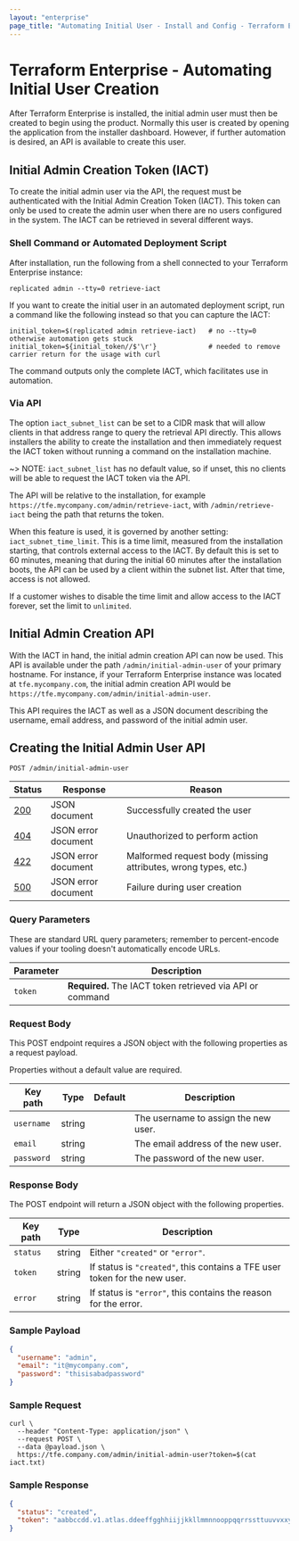 ```yaml
---
layout: "enterprise"
page_title: "Automating Initial User - Install and Config - Terraform Enterprise"
---
```


# Terraform Enterprise - Automating Initial User Creation

After Terraform Enterprise is installed, the initial admin user must then be created to begin using the product.
Normally this user is created by opening the application from the installer dashboard. However, if further automation is desired, an API is available to create this user.

## Initial Admin Creation Token (IACT)

To create the initial admin user via the API, the request must be authenticated with the Initial Admin Creation Token (IACT). This token
can only be used to create the admin user when there are no users configured in the system. The IACT can be retrieved in several different ways.

### Shell Command or Automated Deployment Script

After installation, run the following from a shell connected to your Terraform Enterprise instance:

```shell
replicated admin --tty=0 retrieve-iact
```

If you want to create the initial user in an automated deployment script, run a command like the following instead so that you can capture the IACT:

```shell
initial_token=$(replicated admin retrieve-iact)   # no --tty=0 otherwise automation gets stuck
initial_token=${initial_token//$'\r'}             # needed to remove carrier return for the usage with curl
```

The command outputs only the complete IACT, which facilitates use in automation.

### Via API

The option `iact_subnet_list` can be set to a CIDR mask that will allow clients in that address range to query the retrieval API directly. This allows installers the ability to create the installation and then immediately request the IACT token without running a command on the installation machine.

~> NOTE: `iact_subnet_list` has no default value, so if unset, this no clients will be able to request the IACT token via the API.

The API will be relative to the installation, for example `https://tfe.mycompany.com/admin/retrieve-iact`, with `/admin/retrieve-iact` being the path that returns the token.

When this feature is used, it is governed by another setting: `iact_subnet_time_limit`. This is a time limit, measured from the installation starting, that controls external access to the IACT. By default this is set to 60 minutes, meaning that during the initial 60 minutes after the installation boots, the API can be used by a client within the subnet list. After that time, access is not allowed.

If a customer wishes to disable the time limit and allow access to the IACT forever, set the limit to `unlimited`.

## Initial Admin Creation API

With the IACT in hand, the initial admin creation API can now be used. This API is available under the path `/admin/initial-admin-user` of your primary hostname. For instance, if your Terraform Enterprise instance was located at `tfe.mycompany.com`, the initial admin creation API would be `https://tfe.mycompany.com/admin/initial-admin-user`.

This API requires the IACT as well as a JSON document describing the username, email address, and password of the initial admin user.

## Creating the Initial Admin User API

`POST /admin/initial-admin-user`

Status  | Response                                     | Reason
--------|----------------------------------------------|----------
[200][] | JSON document                                | Successfully created the user
[404][] | JSON error document                          | Unauthorized to perform action
[422][] | JSON error document                          | Malformed request body (missing attributes, wrong types, etc.)
[500][] | JSON error document                         | Failure during user creation

[200]: https://developer.mozilla.org/en-US/docs/Web/HTTP/Status/200
[400]: https://developer.mozilla.org/en-US/docs/Web/HTTP/Status/400
[404]: https://developer.mozilla.org/en-US/docs/Web/HTTP/Status/404
[422]: https://developer.mozilla.org/en-US/docs/Web/HTTP/Status/422
[500]: https://developer.mozilla.org/en-US/docs/Web/HTTP/Status/500

### Query Parameters

These are standard URL query parameters; remember to percent-encode values if your tooling doesn't automatically encode URLs.

Parameter               | Description
------------------------|------------
`token`                 | **Required.** The IACT token retrieved via API or command

### Request Body

This POST endpoint requires a JSON object with the following properties as a request payload.

Properties without a default value are required.

Key path                    | Type   | Default | Description
----------------------------|--------|---------|------------
`username`                  | string |         | The username to assign the new user.
`email`                     | string |         | The email address of the new user.
`password`                  | string |         | The password of the new user.

### Response Body

The POST endpoint will return a JSON object with the following properties.

Key path                    | Type   | Description
----------------------------|--------|------------
`status`                    | string | Either `"created"` or `"error"`.
`token`                     | string | If status is `"created"`, this contains a TFE user token for the new user.
`error`                     | string | If status is `"error"`, this contains the reason for the error.

### Sample Payload

```json
{
  "username": "admin",
  "email": "it@mycompany.com",
  "password": "thisisabadpassword"
}
```

### Sample Request

```shell
curl \
  --header "Content-Type: application/json" \
  --request POST \
  --data @payload.json \
  https://tfe.company.com/admin/initial-admin-user?token=$(cat iact.txt)
```

### Sample Response

```json
{
  "status": "created",
  "token": "aabbccdd.v1.atlas.ddeeffgghhiijjkkllmmnnooppqqrrssttuuvvxxyyzz"
}
```
